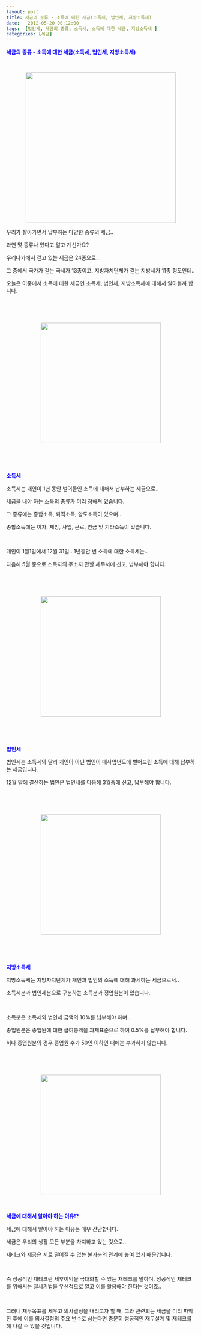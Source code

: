 ```yaml
---
layout: post
title: 세금의 종류 - 소득에 대한 세금(소득세, 법인세, 지방소득세)
date:   2012-05-20 00:12:00
tags:  [법인세, 세금의 종류, 소득세, 소득에 대한 세금, 지방소득세 ]
categories: [세금]
---
```


<p><strong><span style="color: rgb(9, 0, 255);">세금의 종류 - 소득에 대한 세금(소득세, 법인세, 지방소득세)</span></strong></p><p>&nbsp;</p><p style="text-align: center; clear: none; float: none;"><span class="imageblock" style="width: 400px; height: auto; display: inline-block; max-width: 100%;"><img width="400" height="266" style="height: auto; max-width: 100%;" src="https://t1.daumcdn.net/cfile/tistory/114B4B464FB7CA0B2E" filename="세금의 종류 - 소득에 대한 세금(소득세, 법.jpg" filemime="image/jpeg"></span></p><p><center>

</center><p></p><p>우리가 살아가면서 납부하는 다양한 종류의 세금..</p><p>과연 몇 종류나 있다고 알고 계신가요?</p><p></p><p>우리나가에서 걷고 있는 세금은 24종으로..</p><p>그 중에서 국가가 걷는 국세가 13종이고, 지방자치단체가 걷는 지방세가 11종 정도인데..</p><p>오늘은 이중에서 소득에 대한 세금인 소득세, 법인세, 지방소득세에 대해서 알아볼까 합니다.</p><p>&nbsp;</p><p>&nbsp;</p><p style="text-align: center; clear: none; float: none;"><span class="imageblock" style="width: 320px; height: auto; display: inline-block; max-width: 100%;"><img width="320" height="213" style="height: auto; max-width: 100%;" src="https://t1.daumcdn.net/cfile/tistory/11151F414FB7CA2919" filename="15_006.jpg" filemime="image/jpeg"></span></p><p>&nbsp;</p><p>&nbsp;</p><p><strong><span style="color: rgb(9, 0, 255);">소득세</span></strong></p><p>소득세는 개인이 1년 동안 벌어들인 소득에 대해서 납부하는 세금으로..</p><p>세금을 내야 하는 소득의 종류가 미리 정해져 있습니다.</p><p>그 종류에는 종합소득, 퇴직소득, 양도소득이 있으며..</p><p>종합소득에는 이자, 재방, 사업, 근로, 연금 및 기타소득이 있습니다.</p><p>&nbsp;</p><p>개인이 1월1일에서 12월 31일.. 1년동안 번 소득에 대한 소득세는..</p><p>다음해 5월 중으로 소득자의 주소지 관할 세무서에 신고, 납부해야 합니다.</p><p>&nbsp;</p><p>&nbsp;</p><p style="text-align: center; clear: none; float: none;"><span class="imageblock" style="width: 320px; height: auto; display: inline-block; max-width: 100%;"><img width="320" height="213" style="height: auto; max-width: 100%;" src="https://t1.daumcdn.net/cfile/tistory/1236E0444FB7CA4121" filename="16_004.jpg" filemime="image/jpeg"></span></p><p>&nbsp;</p><p>&nbsp;</p><p><strong><span style="color: rgb(9, 0, 255);">법인세</span></strong></p><p>법인세는 소득세와 달리 개인이 아닌 법인이 매사업년도에 벌어드린 소득에 대해 납부하는 세금입니다.</p><p>12월 말에 결산하는 법인은 법인세를 다음해 3월중에 신고, 납부해야 합니다.</p><p>&nbsp;</p><p>&nbsp;</p><p style="text-align: center; clear: none; float: none;"><span class="imageblock" style="width: 320px; height: auto; display: inline-block; max-width: 100%;"><img width="320" height="213" style="height: auto; max-width: 100%;" src="https://t1.daumcdn.net/cfile/tistory/136F763F4FB7CA5C0A" filename="15_008.jpg" filemime="image/jpeg"></span></p><p>&nbsp;</p><p>&nbsp;</p><p><strong><span style="color: rgb(9, 0, 255);">지방소득세</span></strong></p><p>지방소득세는 지방자치단체가 개인과 법인의 소득에 대해 과세하는 세금으로서..</p><p>소득세분과 법인세분으로 구분하는 소득분과 정업원분이 있습니다.</p><p>&nbsp;</p><p>소득분은 소득세와 법인세 금액의 10%를 납부해야 하며..</p><p>종업원분은 종업원에 대한 급여총액을 과제표준으로 하여 0.5%를 납부해야 합니다.</p><p>허나 종업원분의 경우 종업원 수가 50인 이하인 때에는 부과하지 않습니다.</p><p>&nbsp;</p><p>&nbsp;</p><p style="text-align: center; clear: none; float: none;"><span class="imageblock" style="width: 320px; height: auto; display: inline-block; max-width: 100%;"><img width="320" height="213" style="height: auto; max-width: 100%;" src="https://t1.daumcdn.net/cfile/tistory/192B0C414FB7CA7002" filename="16_010.jpg" filemime="image/jpeg"></span></p><p></p><p>&nbsp;</p><p><strong><span style="color: rgb(9, 0, 255);">세금에 대해서 알아야 하는 이유!?</span></strong></p><p>세금에 대해서 알아야 하는 이유는 매우 간단합니다.</p><p>세금은 우리의 생활 모든 부분을 차지하고 있는 것으로..</p><p>재테크와 세금은 서로 떨어질 수 없는 불가분의 관계에 놓여 있기 때문입니다.</p><p>&nbsp;</p><p>즉 성공적인 재테크란 세후이익을 극대화할 수 있는 재테크를 말하며, 성공적인 재테크를 위해서는 절세기법을 우선적으로 알고 이를 활용해야 한다는 것이죠..</p><p>&nbsp;</p><p>그러니 재무목표를 세우고 의사결정을 내리고자 할 때, 그와 관련되는 세금을 미리 파악한 후에 이를 의사결정의 주요 변수로 삼는다면 충분히 성공적인 재무설계 및 재테크를 해 나갈 수 있을 것입니다.<br></p>